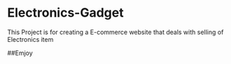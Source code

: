 # Electronics-Gadget

This Project is for creating a E-commerce website that deals with selling of Electronics item

##Emjoy
